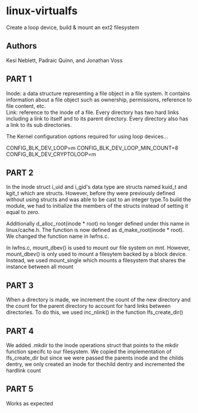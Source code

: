 # linux-virtualfs
Create a loop device, build &amp; mount an ext2 filesystem


Authors
--------
Kesi Neblett, Padraic Quinn, and Jonathan Voss 


PART 1
------

Inode: a data structure representing a file object in a file system. It
contains information about a file object such as ownership, permissions,
reference to file content, etc.  
Link: reference to the inode of a file. Every directory has two hard links
including a link to itself and to its parent directory. Every directory also
has a link to its sub directories. 


The Kernel configuration options required for using loop devices...

CONFIG_BLK_DEV_LOOP=m
CONFIG_BLK_DEV_LOOP_MIN_COUNT=8
CONFIG_BLK_DEV_CRYPTOLOOP=m

PART 2
-------

In the inode struct i_uid and i_gid's data type are structs named kuid_t and
kgit_t which are structs. However, before thy were previously defined
without using structs and was able to be cast to an integer type.To build
the module, we had to initialize the members of the structs instead of
setting it equal to zero.

Additionally d_alloc_root(inode * root) no longer defined under this name in
linux/cache.h. The function is now defined as d_make_root(inode * root). We changed the
function name in lwfns.c.


In lwfns.c, mount_dbev() is used to mount our file system on mnt. However,
mount_dbev() is only used to mount a filesytem backed by a block device.
Instead, we used mount_single which mounts a filesystem that shares the
instance between all mount

PART 3
-------

When a directory is made, we increment the count of the new directory and
the count for the parent directory to account for hard links between
directories. To do this, we used inc_nlink() in the function
lfs_create_dir()


PART 4
-------

We added .mkdir to the inode operations struct that points to the mkdir
function specifc to our filesystem. We copied the implementation of
lfs_create_dir but since we were passed the parents inode and the childs
dentry, we only created an inode for thechild dentry and incremented the
hardlink count

PART 5
-------
Works as expected

